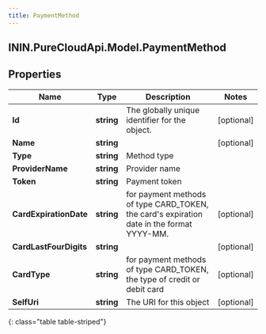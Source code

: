 ```yaml
---
title: PaymentMethod
---
```

## ININ.PureCloudApi.Model.PaymentMethod

## Properties

|Name | Type | Description | Notes|
|------------ | ------------- | ------------- | -------------|
| **Id** | **string** | The globally unique identifier for the object. | [optional] |
| **Name** | **string** |  | [optional] |
| **Type** | **string** | Method type | |
| **ProviderName** | **string** | Provider name | |
| **Token** | **string** | Payment token | |
| **CardExpirationDate** | **string** | for payment methods of type CARD_TOKEN, the card&#39;s expiration date in the format YYYY-MM. | [optional] |
| **CardLastFourDigits** | **string** |  | [optional] |
| **CardType** | **string** | for payment methods of type CARD_TOKEN, the type of credit or debit card | [optional] |
| **SelfUri** | **string** | The URI for this object | [optional] |
{: class="table table-striped"}


